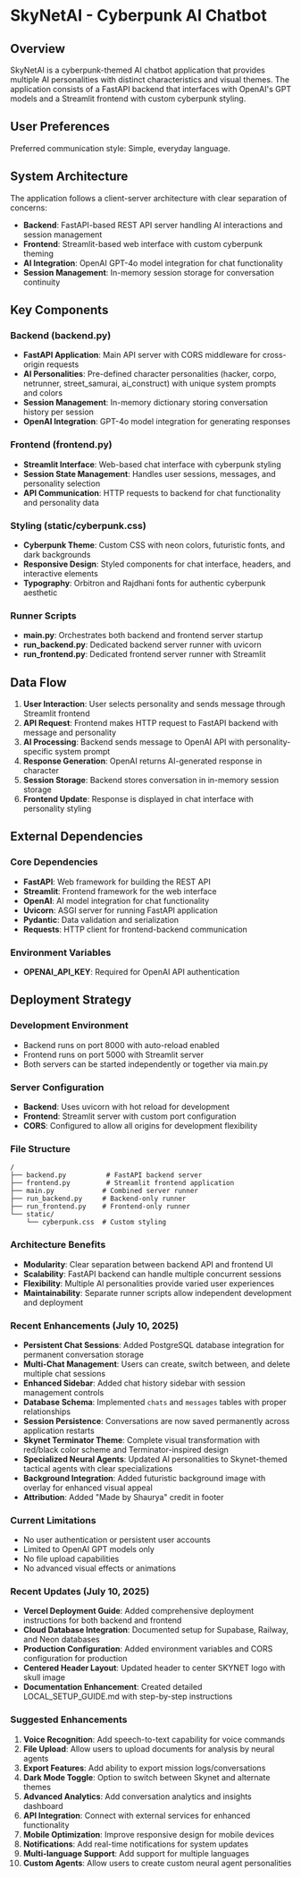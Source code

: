 # SkyNetAI - Cyberpunk AI Chatbot

## Overview

SkyNetAI is a cyberpunk-themed AI chatbot application that provides multiple AI personalities with distinct characteristics and visual themes. The application consists of a FastAPI backend that interfaces with OpenAI's GPT models and a Streamlit frontend with custom cyberpunk styling.

## User Preferences

Preferred communication style: Simple, everyday language.

## System Architecture

The application follows a client-server architecture with clear separation of concerns:

- **Backend**: FastAPI-based REST API server handling AI interactions and session management
- **Frontend**: Streamlit-based web interface with custom cyberpunk theming
- **AI Integration**: OpenAI GPT-4o model integration for chat functionality
- **Session Management**: In-memory session storage for conversation continuity

## Key Components

### Backend (backend.py)
- **FastAPI Application**: Main API server with CORS middleware for cross-origin requests
- **AI Personalities**: Pre-defined character personalities (hacker, corpo, netrunner, street_samurai, ai_construct) with unique system prompts and colors
- **Session Management**: In-memory dictionary storing conversation history per session
- **OpenAI Integration**: GPT-4o model integration for generating responses

### Frontend (frontend.py)
- **Streamlit Interface**: Web-based chat interface with cyberpunk styling
- **Session State Management**: Handles user sessions, messages, and personality selection
- **API Communication**: HTTP requests to backend for chat functionality and personality data

### Styling (static/cyberpunk.css)
- **Cyberpunk Theme**: Custom CSS with neon colors, futuristic fonts, and dark backgrounds
- **Responsive Design**: Styled components for chat interface, headers, and interactive elements
- **Typography**: Orbitron and Rajdhani fonts for authentic cyberpunk aesthetic

### Runner Scripts
- **main.py**: Orchestrates both backend and frontend server startup
- **run_backend.py**: Dedicated backend server runner with uvicorn
- **run_frontend.py**: Dedicated frontend server runner with Streamlit

## Data Flow

1. **User Interaction**: User selects personality and sends message through Streamlit frontend
2. **API Request**: Frontend makes HTTP request to FastAPI backend with message and personality
3. **AI Processing**: Backend sends message to OpenAI API with personality-specific system prompt
4. **Response Generation**: OpenAI returns AI-generated response in character
5. **Session Storage**: Backend stores conversation in in-memory session storage
6. **Frontend Update**: Response is displayed in chat interface with personality styling

## External Dependencies

### Core Dependencies
- **FastAPI**: Web framework for building the REST API
- **Streamlit**: Frontend framework for the web interface
- **OpenAI**: AI model integration for chat functionality
- **Uvicorn**: ASGI server for running FastAPI application
- **Pydantic**: Data validation and serialization
- **Requests**: HTTP client for frontend-backend communication

### Environment Variables
- **OPENAI_API_KEY**: Required for OpenAI API authentication

## Deployment Strategy

### Development Environment
- Backend runs on port 8000 with auto-reload enabled
- Frontend runs on port 5000 with Streamlit server
- Both servers can be started independently or together via main.py

### Server Configuration
- **Backend**: Uses uvicorn with hot reload for development
- **Frontend**: Streamlit server with custom port configuration
- **CORS**: Configured to allow all origins for development flexibility

### File Structure
```
/
├── backend.py          # FastAPI backend server
├── frontend.py         # Streamlit frontend application
├── main.py            # Combined server runner
├── run_backend.py     # Backend-only runner
├── run_frontend.py    # Frontend-only runner
└── static/
    └── cyberpunk.css  # Custom styling
```

### Architecture Benefits
- **Modularity**: Clear separation between backend API and frontend UI
- **Scalability**: FastAPI backend can handle multiple concurrent sessions
- **Flexibility**: Multiple AI personalities provide varied user experiences
- **Maintainability**: Separate runner scripts allow independent development and deployment

### Recent Enhancements (July 10, 2025)
- **Persistent Chat Sessions**: Added PostgreSQL database integration for permanent conversation storage
- **Multi-Chat Management**: Users can create, switch between, and delete multiple chat sessions
- **Enhanced Sidebar**: Added chat history sidebar with session management controls
- **Database Schema**: Implemented `chats` and `messages` tables with proper relationships
- **Session Persistence**: Conversations are now saved permanently across application restarts
- **Skynet Terminator Theme**: Complete visual transformation with red/black color scheme and Terminator-inspired design
- **Specialized Neural Agents**: Updated AI personalities to Skynet-themed tactical agents with clear specializations
- **Background Integration**: Added futuristic background image with overlay for enhanced visual appeal
- **Attribution**: Added "Made by Shaurya" credit in footer

### Current Limitations
- No user authentication or persistent user accounts
- Limited to OpenAI GPT models only
- No file upload capabilities
- No advanced visual effects or animations

### Recent Updates (July 10, 2025)
- **Vercel Deployment Guide**: Added comprehensive deployment instructions for both backend and frontend
- **Cloud Database Integration**: Documented setup for Supabase, Railway, and Neon databases
- **Production Configuration**: Added environment variables and CORS configuration for production
- **Centered Header Layout**: Updated header to center SKYNET logo with skull image
- **Documentation Enhancement**: Created detailed LOCAL_SETUP_GUIDE.md with step-by-step instructions

### Suggested Enhancements
1. **Voice Recognition**: Add speech-to-text capability for voice commands
2. **File Upload**: Allow users to upload documents for analysis by neural agents
3. **Export Features**: Add ability to export mission logs/conversations
4. **Dark Mode Toggle**: Option to switch between Skynet and alternate themes
5. **Advanced Analytics**: Add conversation analytics and insights dashboard
6. **API Integration**: Connect with external services for enhanced functionality
7. **Mobile Optimization**: Improve responsive design for mobile devices
8. **Notifications**: Add real-time notifications for system updates
9. **Multi-language Support**: Add support for multiple languages
10. **Custom Agents**: Allow users to create custom neural agent personalities